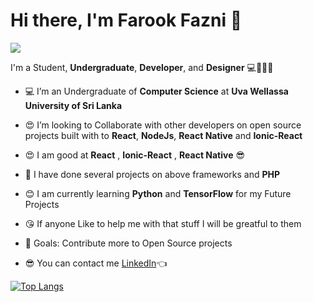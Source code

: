 # Hi there, I'm Farook Fazni 👋

![](https://komarev.com/ghpvc/?username=farookfazni&style=flat-square)


I'm a Student, **Undergraduate**, **Developer**, and **Designer** 💻📘📘📘


* 💻 I’m an Undergraduate of **Computer Science** at **Uva Wellassa University of Sri Lanka**

* 😍 I’m looking to Collaborate with other developers on open source projects built with to **React**, **NodeJs**, **React Native** and **Ionic-React**

* 😍 I am good at **React** , **Ionic-React** , **React Native** 😎

* 🎈 I have done several projects on above frameworks and **PHP**

* 😊 I am currently learning **Python** and **TensorFlow** for my Future Projects

* 😘 If anyone Like to help me with that stuff I will be greatful to them

* 🎯 Goals: Contribute more to Open Source projects

* 😎 You can contact me [LinkedIn](https://www.linkedin.com/in/farook-fazni-148b4612b/)👈



[![Top Langs](https://github-readme-stats.vercel.app/api/top-langs/?username=farookfazni&layout=compact&theme=dark)](https://github.com/farookfazni/github-readme-stats)


